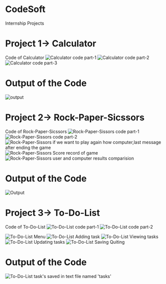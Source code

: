 # CodeSoft
Internship Projects
# Project 1-> Calculator 
Code of Calculator
![Calculator code part-1](https://github.com/Paaras1999/CodeSoft/assets/90600305/9192d571-f316-46ac-8570-c231b230e0ad)
![Calculator code part-2](https://github.com/Paaras1999/CodeSoft/assets/90600305/b51e7692-5a21-443f-9cc7-73b5c75fa438)
![Calculator code part-3](https://github.com/Paaras1999/CodeSoft/assets/90600305/93ef3744-afd5-4678-9451-8f9c4058132c)
# Output of the Code
![output](https://github.com/Paaras1999/CodeSoft/assets/90600305/6fbfbdb7-ed22-459a-b275-94224baa0b01)

# Project 2-> Rock-Paper-Sicssors
Code of Rock-Paper-Sicssors
![Rock-Paper-Sissors code part-1](https://github.com/Paaras1999/CodeSoft/assets/90600305/96e9b289-af70-46f0-88ce-9c21595fd443)
![Rock-Paper-Sissors code part-2](https://github.com/Paaras1999/CodeSoft/assets/90600305/d79ab536-7905-4797-b8bd-96a2c9c84113)
![Rock-Paper-Sissors if we want to play again how computer,last message after ending the game](https://github.com/Paaras1999/CodeSoft/assets/90600305/d7690fea-213e-4f74-930e-03ffc4efe181)
![Rock-Paper-Sissors Score record of game](https://github.com/Paaras1999/CodeSoft/assets/90600305/7ceb0890-975e-461a-8ed7-99c8704bc9ed)
![Rock-Paper-Sissors user and computer results comparision](https://github.com/Paaras1999/CodeSoft/assets/90600305/d33aa3ee-bb9a-4b3e-a602-86638a2d4be5)
# Output of the Code
![Output](https://github.com/Paaras1999/CodeSoft/assets/90600305/b1963b75-7b16-469f-a9cc-1daf57de8b4a)

# Project 3-> To-Do-List
Code of To-Do-List
![To-Do-List code part-1](https://github.com/Paaras1999/CodeSoft/assets/90600305/a2449387-5458-45d7-9998-b49f72a31033)
![To-Do-List code part-2](https://github.com/Paaras1999/CodeSoft/assets/90600305/9887ae25-674b-4a03-8b9c-34fcd36e79e3)

![To-Do-List Menu](https://github.com/Paaras1999/CodeSoft/assets/90600305/305385fd-0d15-468f-a3f7-5153e2969c7c)
![To-Do-List Adding task](https://github.com/Paaras1999/CodeSoft/assets/90600305/78e83f98-4162-4317-9514-07cda4e7a6a4)
![To-Do-List Viewing tasks](https://github.com/Paaras1999/CodeSoft/assets/90600305/d1998592-6fb1-42c7-9b80-0e5b5ab2b740)
![To-Do-List Updating tasks](https://github.com/Paaras1999/CodeSoft/assets/90600305/5f0e781e-e341-4c2e-8f15-701d112298d9)
![To-Do-List Saving   Quiting](https://github.com/Paaras1999/CodeSoft/assets/90600305/bd1d6282-fe26-4b4d-821a-ea7fffa775e1)
# Output of the Code
![To-Do-List task's saved in text file named 'tasks'](https://github.com/Paaras1999/CodeSoft/assets/90600305/a19aee01-c2f5-483a-aab1-70f65eea4d43)
